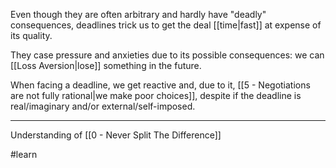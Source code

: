 Even though they are often arbitrary and hardly have "deadly" consequences, deadlines trick us to get the deal [[time|fast]] at expense of its quality.

They case pressure and anxieties due to its possible consequences: we can [[Loss Aversion|lose]] something in the future.

When facing a deadline, we get  reactive and, due to it, [[5 - Negotiations are not fully rational|we make poor choices]], despite if the deadline is real/imaginary and/or external/self-imposed.

---

Understanding of [[0 - Never Split The Difference]]

#learn